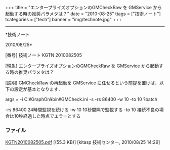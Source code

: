 ﻿+++
title = "エンタープライズオプションのGMCheckRaw を GMService から起動する時の推奨パラメタは？"
date = "2010-08-25"
ttags = ["技術ノート"]
tcategories = ["tech"]
banner = "img/technote.jpg"
+++

-----------------------------------------------------------------------------------------------------------------------------

*技術ノート

2010/08/25*


[番号]
技術ノート KGTN 2010082505

[現象]
エンタープライズオプションのGMCheckRaw を GMService
から起動する時の推奨パラメタは？

[説明]
GMCheckRaw の再起動を GMService
に任せるという前提を置けば，以下の設定が基本となります．

args = -i C:¥GraphOn¥bin¥GMCheck.ini -s -rs 86400 -w 10 -to 10 ?batch

-rs 86400 24時間監視を続ける
-w 10 10秒間隔で監視する
-to 10 接続不良の場合は10秒経過した時点でエラーとする


### ファイル

 
 


[KGTN2010082505.pdf](http://techreport.kitasp.net/attachments/download/293/KGTN2010082505.pdf)
 [(55.3 KB)] [kitasp 技術センター, 2010/08/25
14:29]


 


 

